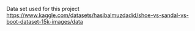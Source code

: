 Data set used for this project 
https://www.kaggle.com/datasets/hasibalmuzdadid/shoe-vs-sandal-vs-boot-dataset-15k-images/data
